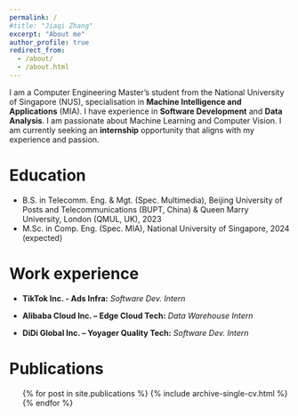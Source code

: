 ```yaml
---
permalink: /
#title: "Jiaqi Zhang"
excerpt: "About me"
author_profile: true
redirect_from: 
  - /about/
  - /about.html
---
```


I am a Computer Engineering Master’s student from the National University of Singapore (NUS), specialisation in **Machine 
Intelligence and Applications** (MIA). I have experience in **Software Development** and **Data Analysis**. I am 
passionate about Machine Learning and Computer Vision. I am currently seeking an **internship** opportunity 
that aligns with my experience and passion.

Education
======
* B.S. in Telecomm. Eng. & Mgt. (Spec. Multimedia), Beijing University of Posts and Telecommunications (BUPT, China) & Queen Marry University, London (QMUL, UK), 2023
* M.Sc. in Comp. Eng. (Spec. MIA), National University of Singapore, 2024 (expected)

Work experience
======

* **TikTok Inc. - Ads Infra:** _Software Dev. Intern_


* **Alibaba Cloud Inc. – Edge Cloud Tech:** _Data Warehouse Intern_

[//]: # (  * **Data Timeliness Governance:** Conducted a comprehensive inventory of the data timeliness and created a dashboard for )

[//]: # (it. Through DAG analysis, pinpointed the key nodes that affect production, and implemented optimization for more than )

[//]: # (**10** nodes. The timeliness of the nodes was optimized by **50%**, and the timeliness of the cost link was optimized by **15%**. )

[//]: # (  * **Metadata Governance&#40;Anomaly Value Management&#41;:** Independently designed and built an anomaly value management )

[//]: # (platform based on low-code platform, data node and UDF function, which manages the meaning of anomaly values. )


* **DiDi Global Inc. – Yoyager Quality Tech:** _Software Dev. Intern_

[//]: # (  * Analyzed data and performed data visualization & data center development to find unique insights from the data. )

[//]: # (  * Worked on website maintenance development to ensure the website bug-free and user-centric.)

[//]: # (  )


[//]: # (Skills)

[//]: # (======)

[//]: # (* Skill 1)

[//]: # (* Skill 2)

[//]: # (  * Sub-skill 2.1)

[//]: # (  * Sub-skill 2.2)

[//]: # (  * Sub-skill 2.3)

[//]: # (* Skill 3)

Publications
======
  <ul>{% for post in site.publications %}
    {% include archive-single-cv.html %}
  {% endfor %}</ul>
  